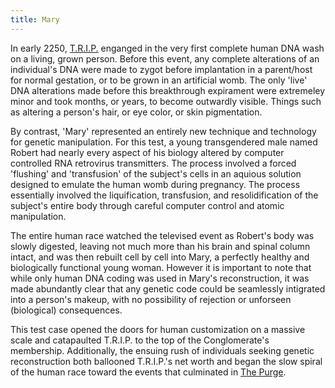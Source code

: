 ```yaml
---
title: Mary
---
```


In early 2250, [T.R.I.P.](../../corporations/t.r.i.p./) enganged in the very
first complete human DNA wash on a living, grown person. Before this event, any
complete alterations of an individual's DNA were made to zygot before
implantation in a parent/host for normal gestation, or to be grown in an
artificial womb. The only 'live' DNA alterations made before this breakthrough
expirament were extremeley minor and took months, or years, to become outwardly
visible. Things such as altering a person's hair, or eye color, or skin
pigmentation.

By contrast, 'Mary' represented an entirely new technique and technology for
genetic manipulation. For this test, a young transgendered male named Robert had
nearly every aspect of his biology altered by computer controlled RNA retrovirus
transmitters. The process involved a forced 'flushing' and 'transfusion' of the
subject's cells in an aquious solution designed to emulate the human womb during
pregnancy. The process essentially involved the liquification, transfusion, and
resolidification of the subject's entire body through careful computer control
and atomic manipulation.

The entire human race watched the televised event as Robert's body was slowly
digested, leaving not much more than his brain and spinal column intact, and was
then rebuilt cell by cell into Mary, a perfectly healthy and biologically
functional young woman. However it is important to note that while only human
DNA coding was used in Mary's reconstruction, it was made abundantly clear that
any genetic code could be seamlessly intigrated into a person's makeup, with no
possibility of rejection or unforseen (biological) consequences.

This test case opened the doors for human customization on a massive scale and
catapaulted T.R.I.P. to the top of the Conglomerate's membership. Additionally,
the ensuing rush of individuals seeking genetic reconstruction both ballooned
T.R.I.P.'s net worth and began the slow spiral of the human race toward the
events that culminated in [The Purge](../the_purge).

